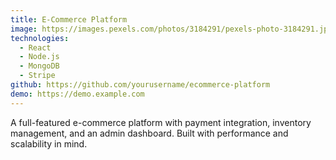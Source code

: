 ```yaml
---
title: E-Commerce Platform
image: https://images.pexels.com/photos/3184291/pexels-photo-3184291.jpeg?auto=compress&cs=tinysrgb&w=800
technologies:
  - React
  - Node.js
  - MongoDB
  - Stripe
github: https://github.com/yourusername/ecommerce-platform
demo: https://demo.example.com
---
```


A full-featured e-commerce platform with payment integration, inventory management, and an admin dashboard. Built with performance and scalability in mind.

